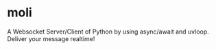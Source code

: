# moli
A Websocket Server/Client of Python by using async/await and uvloop. Deliver your message realtime!
